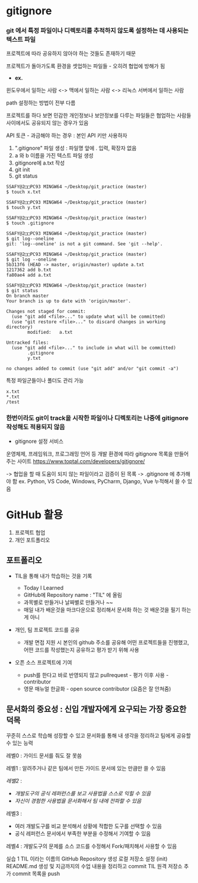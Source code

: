 # gitignore

### git 에서 특정 파일이나 디렉토리를 추적하지 않도록 설정하는 데 사용되는 텍스트 파일 

프로젝트에 따라 공유하지 않아야 하는 것들도 존재하기 때문

프로젝트가 돌아가도록 환경을 셋업하는 파일들 - 오히려 협업에 방해가 됨 

- **ex.**

윈도우에서 일하는 사람 <-> 맥에서 일하는 사람 <-> 리눅스 서버에서 일하는 사람

path 설정하는 방법이 전부 다름 

프로젝트를 하다 보면 민감한 개인정보나 보안정보를 다루는 파일들은 협업하는 사람들 사이에서도 공유되지 않는 경우가 있음 

API 토큰 - 과금해야 하는 경우 : 본인 API 키만 사용하자 

1. ".gitignore" 파일 생성 : 파일명 앞에 . 입력, 확장자 없음 
2. a 와 b 이름을 가진 텍스트 파일 생성 
3. gitignore에 a.txt 작성
4. git init 
5. git status 


```
SSAFY@2□□PC93 MINGW64 ~/Desktop/git_practice (master)
$ touch x.txt

SSAFY@2□□PC93 MINGW64 ~/Desktop/git_practice (master)
$ touch y.txt

SSAFY@2□□PC93 MINGW64 ~/Desktop/git_practice (master)
$ touch .gitignore

SSAFY@2□□PC93 MINGW64 ~/Desktop/git_practice (master)
$ git log--oneline
git: 'log--oneline' is not a git command. See 'git --help'.

SSAFY@2□□PC93 MINGW64 ~/Desktop/git_practice (master)
$ git log --oneline
5b313f6 (HEAD -> master, origin/master) update a.txt
1217362 add b.txt
fa80ae4 add a.txt

SSAFY@2□□PC93 MINGW64 ~/Desktop/git_practice (master)
$ git status
On branch master
Your branch is up to date with 'origin/master'.

Changes not staged for commit:
  (use "git add <file>..." to update what will be committed)
  (use "git restore <file>..." to discard changes in working directory)
        modified:   a.txt

Untracked files:
  (use "git add <file>..." to include in what will be committed)
        .gitignore
        y.txt

no changes added to commit (use "git add" and/or "git commit -a")
```

특정 파일군들이나 폴더도 관리 가능 
```
x.txt
*.txt
/test
```
### 한번이라도 git이 track을 시작한 파일이나 디렉토리는 나중에 gitignore 작성해도 적용되지 않음

- gitignore 설정 서비스 

운영체제, 프레임워크, 프로그래밍 언어 등 개발 환경에 따라 gitignore 목록을 만들어주는 사이트
https://www.toptal.com/developers/gitignore/

-> 협업을 할 때 도움이 되지 않는 파일이라고 검증이 된 목록 
-> .gitignore 에 추가해야 함 
ex. Python, VS Code, Windows, PyCharm, Django, Vue
누적해서 쓸 수 있음 


# GitHub 활용 
1. 프로젝트 협업
2. 개인 포트폴리오

## 포트폴리오 
- TIL을 통해 내가 학습하는 것을 기록 
    - Today I Learned 
    - GitHub에 Repository name : "TIL" 에 올림 
    - 과목별로 만들거나 날짜별로 만들거나 ~~
    - 매일 내가 배운것을 마크다운으로 정리해서 문서화 하는 것 
    배운것을 필기 하는게 아니
    



- 개인, 팀 프로젝트 코드를 공유

    - 개발 면접 지원 시 본인의 github 주소를 공유해 어떤 프로젝트들을 진행했고, 어떤 코드를 작성했는지 공유하고 평가 받기 위해 사용

- 오픈 소스 프로젝트에 기여
    - push를 한다고 바로 반영되지 않고 pullrequest - 평가 이후 사용 - contributor
    - 영문 매뉴얼 한글화 - open source contributor (요즘은 잘 안쳐줌)


## 문서화의 중요성 : 신입 개발자에게 요구되는 가장 중요한 덕목
꾸준히 스스로 학습해 성장할 수 있고 문서화를 통해 내 생각을 정리하고 팀에게 공유할 수 있는 능력 

레벨0 : 가이드 문서를 줘도 잘 못씀

레벨1 : 알려주거나 같은 팀에서 만든 가이드 문서에 있는 만큼만 쓸 수 있음

*레벨2* : 
- *개발도구의 공식 레퍼런스를 보고 사용법을 스스로 익힐 수 있음* 
- *자신이 경험한 사용법을 문서화해서 팀 내에 전파할 수 있음*

레벨3 : 
- 여러 개발도구를 비교 분석해서 상황에 적합한 도구를 선택할 수 있음
- 공식 레퍼런스 문서에서 부족한 부분을 수정해서 기여할 수 있음 

레벨4 : 
개발도구의 문제를 소스 코드를 수정해서 Fork/패치해서 사용할 수 있음

실습 1 
TIL 이라는 이름의 GitHub Repository 생성
로컬 저장소 설정 (init)
README.md 생성 및 지금까지의 수업 내용을 정리하고 commit 
TIL 원격 저장소 추가
commit 목록을 push 

